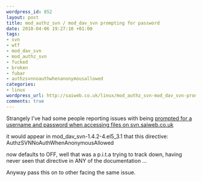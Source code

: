 ```yaml
--- 
wordpress_id: 852
layout: post
title: mod_authz_svn / mod_dav_svn prompting for password
date: 2010-04-06 19:27:10 +01:00
tags: 
- svn
- wtf
- mod_dav_svn
- mod_authz_svn
- fucked
- broken
- fubar
- authzsvnnoauthwhenanonymousallowed
categories: 
- linux
wordpress_url: http://saiweb.co.uk/linux/mod_authz_svn-mod_dav_svn-prompting-for-password
comments: true
---
```

Strangely I've had some people reporting issues with being <a href="http://trac.saiweb.co.uk/saiweb/ticket/68">prompted for a username and password when accessing files on svn.saiweb.co.uk 
</a>

it would appear in mod_dav_svn-1.4.2-4.el5_3.1 that this directive: AuthzSVNNoAuthWhenAnonymousAllowed

now defaults to OFF, well that was a p.i.t.a trying to track down, having never seen that directive in ANY of the documentation ...

Anyway pass this on to other facing the same issue.

